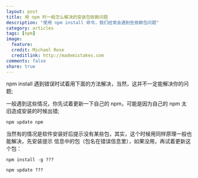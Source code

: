 ```yaml
---
layout: post
title: 用 npm 时一般怎么解决的安装包依赖问题
description: "使用 npm install 命令，我们经常会遇到些依赖包问题"
category: articles
tags: [npm]
image:
  feature:
  credit: Michael Rose
  creditlink: http://mademistakes.com
comments: false
share: true
---
```


npm install 遇到错误时试着用下面的方法解决，当然，这并不一定能解决你的问题;

一般遇到这些情况，你先试着更新一下自己的 npm，可能是因为自己的 npm 太旧造成安装的时候出错;

`npm update npm`

当然有的情况是软件安装好后提示没有某些包，其实，这个时候用同样原理一般也能解决，先安装提示
信息中的包（包名在错误信息里），如果没用，再试着更新这个包：

`npm install -g ???`

`npm update ???`
